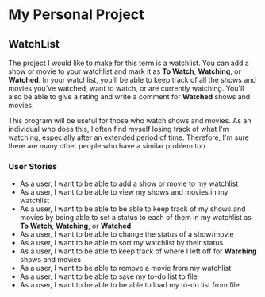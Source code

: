 # My Personal Project

## WatchList

The project I would like to make for this term is a watchlist.
You can add a show or movie to your watchlist and mark it as
**To Watch**, **Watching**, or **Watched**. In your watchlist, you'll
be able to keep track of all the shows and movies you've watched, want to watch,
or are currently watching. You'll also be able to give a rating and write a comment for **Watched**
shows and movies.

This program will be useful for those who watch shows and movies.
As an individual who does this, I often find myself losing track of
what I'm watching, especially after an extended period of time. Therefore,
I'm sure there are many other people who have a similar problem too.

### User Stories
- As a user, I want to be able to add a show or movie to my watchlist
- As a user, I want to be able to view my shows and movies in my watchlist
- As a user, I want to be able to be able to keep track of my 
  shows and movies by being able to set a status to each of them in my 
  watchlist as **To Watch**, **Watching**, or **Watched**
- As a user, I want to be able to change the status of a show/movie
- As a user, I want to be able to sort my watchlist by their status
- As a user, I want to be able to keep track of where I left off for **Watching** shows and movies
- As a user, I want to be able to remove a movie from my watchlist
- As a user, I want to be able to save my to-do list to file
- As a user, I want to be able to be able to load my to-do list from file
